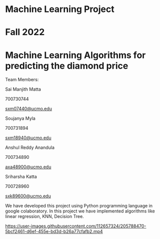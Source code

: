 # Machine Learning Project
# Fall 2022



# Machine Learning Algorithms for predicting the diamond price #

Team Members:

Sai Manjith Matta

700730744

sxm07440@ucmo.edu

Soujanya Myla

700731894 

sxm18940@ucmo.edu


Anshul Reddy Anandula 

700734890 

axa48900@ucmo.edu

Sriharsha Katta

700728960

sxk89600@ucmo.edu



We have developed this project using Python programming language in google colaboratory. In this project we have implemented algorithms like linear regression, KNN, Decision Tree.



https://user-images.githubusercontent.com/112657324/205788470-5bcf2461-d6ef-455e-bd3d-b26a77cfafb2.mp4

